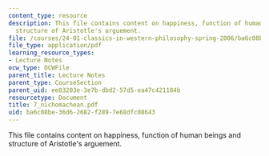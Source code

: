 ```yaml
---
content_type: resource
description: This file contains content on happiness, function of human beings and
  structure of Aristotle's arguement.
file: /courses/24-01-classics-in-western-philosophy-spring-2006/ba6c08be36d62682f2897e68dfc08643_7_nichomachean.pdf
file_type: application/pdf
learning_resource_types:
- Lecture Notes
ocw_type: OCWFile
parent_title: Lecture Notes
parent_type: CourseSection
parent_uid: ee03203e-3e7b-dbd2-57d5-ea47c421184b
resourcetype: Document
title: 7_nichomachean.pdf
uid: ba6c08be-36d6-2682-f289-7e68dfc08643
---
```

This file contains content on happiness, function of human beings and structure of Aristotle's arguement.

